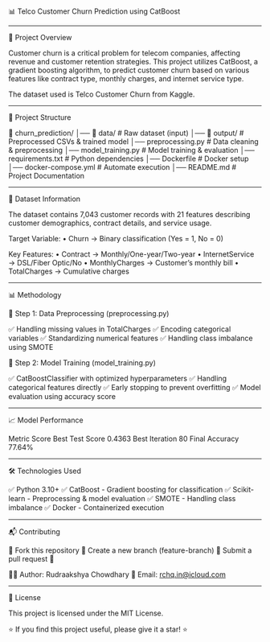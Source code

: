 📊 Telco Customer Churn Prediction using CatBoost

-----------------------------------------------------------------

🔹 Project Overview

Customer churn is a critical problem for telecom companies, affecting revenue and customer retention strategies. This project utilizes CatBoost, a gradient boosting algorithm, to predict customer churn based on various features like contract type, monthly charges, and internet service type.

The dataset used is Telco Customer Churn from Kaggle.

-----------------------------------------------------------------

📂 Project Structure

📁 churn_prediction/
│── 📁 data/                   # Raw dataset (input)
│── 📁 output/                 # Preprocessed CSVs & trained model
│── preprocessing.py           # Data cleaning & preprocessing
│── model_training.py          # Model training & evaluation
│── requirements.txt           # Python dependencies
│── Dockerfile                 # Docker setup
│── docker-compose.yml         # Automate execution
│── README.md                  # Project Documentation

-----------------------------------------------------------------

📌 Dataset Information

The dataset contains 7,043 customer records with 21 features describing customer demographics, contract details, and service usage.

Target Variable:
	•	Churn → Binary classification (Yes = 1, No = 0)

Key Features:
	•	Contract → Monthly/One-year/Two-year
	•	InternetService → DSL/Fiber Optic/No
	•	MonthlyCharges → Customer’s monthly bill
	•	TotalCharges → Cumulative charges

-----------------------------------------------------------------

 📊 Methodology

🔹 Step 1: Data Preprocessing (preprocessing.py)

✅ Handling missing values in TotalCharges
✅ Encoding categorical variables
✅ Standardizing numerical features
✅ Handling class imbalance using SMOTE

🔹 Step 2: Model Training (model_training.py)

✅ CatBoostClassifier with optimized hyperparameters
✅ Handling categorical features directly
✅ Early stopping to prevent overfitting
✅ Model evaluation using accuracy score

------------------------------------------------------------------

📈 Model Performance

Metric	Score
Best Test Score	0.4363
Best Iteration	80
Final Accuracy	77.64%

-------------------------------------------------------------------

🛠️ Technologies Used

✅ Python 3.10+
✅ CatBoost - Gradient boosting for classification
✅ Scikit-learn - Preprocessing & model evaluation
✅ SMOTE - Handling class imbalance
✅ Docker - Containerized execution

--------------------------------------------------------------------

📬 Contributing

🔹 Fork this repository
🔹 Create a new branch (feature-branch)
🔹 Submit a pull request 🚀

👨‍💻 Author: Rudraakshya Chowdhary
📧 Email: rchq.in@icloud.com

--------------------------------------------------------------------

📜 License

This project is licensed under the MIT License.

⭐ If you find this project useful, please give it a star! ⭐








